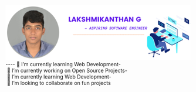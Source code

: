 <a href="https://www.linkedin.com/in/lakshmikanthan-g-90bba4213"> <img src="laks1.png" > </a>
​--- 
​-​ 🌱 I’m currently learning Web Development 
​-​ 🔭 I’m currently working on Open Source Projects 
​-​ 🌱 I’m currently learning Web Development 
​-​ 👯 I’m looking to collaborate on fun projects 


